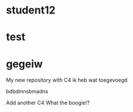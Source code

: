 # student12
# test
# gegeiw
My new repository with C4
ik heb wat toegevoegd

bdbdmnsbmadns

Add another C4
What the boogie!?
